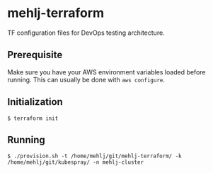 # mehlj-terraform

TF configuration files for DevOps testing architecture.

## Prerequisite
Make sure you have your AWS environment variables loaded before running. This can usually be done with `aws configure`.

## Initialization
```
$ terraform init
```

## Running
```
$ ./provision.sh -t /home/mehlj/git/mehlj-terraform/ -k /home/mehlj/git/kubespray/ -n mehlj-cluster
```

